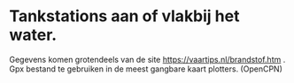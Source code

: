 # Tankstations aan of vlakbij het water.
Gegevens komen grotendeels van de site https://vaartips.nl/brandstof.htm .
Gpx bestand te gebruiken in de meest gangbare kaart plotters. (OpenCPN)
